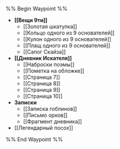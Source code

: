 %% Begin Waypoint %%
- **[[Вещи 9ти]]**
	- [[Золотая шкатулка]]
	- [[Кольцо одного из 9 основателей]]
	- [[Кулон одного из 9 основателей]]
	- [[Плащ одного из 9 основателей]]
	- [[Сапог Скайза]]
- **[[Дневник Искателя]]**
	- [[Наброски поэмы]]
	- [[Пометка на обложке]]
	- [[Страница 7]]
	- [[Страница 8]]
	- [[Страница 9]]
	- [[Страница 10]]
- **Записки**
	- [[Записка гоблинов]]
	- [[Письмо орков]]
	- [[Фрагмент дневника]]
- [[Легендарный посох]]

%% End Waypoint %%